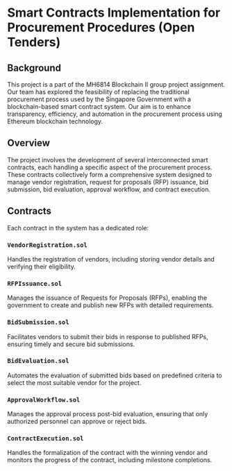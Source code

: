 # Smart Contracts Implementation for Procurement Procedures (Open Tenders)

## Background
This project is a part of the MH6814 Blockchain II group project assignment. Our team has explored the feasibility of replacing the traditional procurement process used by the Singapore Government with a blockchain-based smart contract system. Our aim is to enhance transparency, efficiency, and automation in the procurement process using Ethereum blockchain technology.

## Overview
The project involves the development of several interconnected smart contracts, each handling a specific aspect of the procurement process. These contracts collectively form a comprehensive system designed to manage vendor registration, request for proposals (RFP) issuance, bid submission, bid evaluation, approval workflow, and contract execution.

## Contracts
Each contract in the system has a dedicated role:

### `VendorRegistration.sol`
Handles the registration of vendors, including storing vendor details and verifying their eligibility.

### `RFPIssuance.sol`
Manages the issuance of Requests for Proposals (RFPs), enabling the government to create and publish new RFPs with detailed requirements.

### `BidSubmission.sol`
Facilitates vendors to submit their bids in response to published RFPs, ensuring timely and secure bid submissions.

### `BidEvaluation.sol`
Automates the evaluation of submitted bids based on predefined criteria to select the most suitable vendor for the project.

### `ApprovalWorkflow.sol`
Manages the approval process post-bid evaluation, ensuring that only authorized personnel can approve or reject bids.

### `ContractExecution.sol`
Handles the formalization of the contract with the winning vendor and monitors the progress of the contract, including milestone completions.
